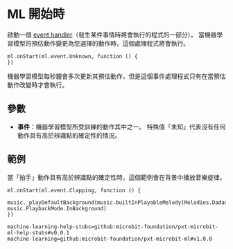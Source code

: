 # ML  開始時

啟動一個 [event handler](/reference/event-handler)（發生某件事情時將會執行的程式的一部分）。 當機器學習模型的預估動作變更為您選擇的動作時，這個處理程式將會執行。

```sig
ml.onStart(ml.event.Unknown, function () {
})
```

機器學習模型每秒鐘會多次更新其預估動作，但是這個事件處理程式只有在當預估動作改變時才會執行。

## 參數

- **事件**：機器學習模型所受訓練的動作其中之一。 特殊值「未知」代表沒有任何動作具有高於辨識點的確定性的情況。

## 範例

當「拍手」動作具有高於辨識點的確定性時，這個範例會在背景中播放音樂旋律。

```blocks
ml.onStart(ml.event.Clapping, function () {
    music._playDefaultBackground(music.builtInPlayableMelody(Melodies.Dadadadum), music.PlaybackMode.InBackground)
})
```

```package
machine-learning-help-stubs=github:microbit-foundation/pxt-microbit-ml-help-stubs#v0.0.1
machine-learning=github:microbit-foundation/pxt-microbit-ml#v1.0.8
```
